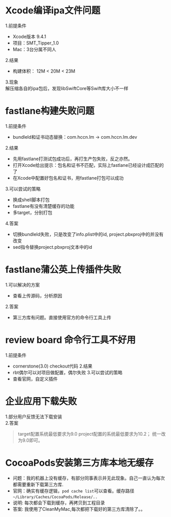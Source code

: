 # Xcode编译ipa文件问题
1.前提条件
- Xcode版本 9.4.1
- 项目：SMT_Tipper_1.0
- Mac：3台分属不同人   

2.结果
- 构建体积： 12M < 20M < 23M   

3.现象    
解压缩各自的ipa包后，发现libSwiftCore等Swift库大小不一样

# fastlane构建失败问题    
1.前提条件
- bundleId和证书动态替换：com.hccn.lm -> com.hccn.lm.dev    

2.结果
- 先用fastlane打测试包成功后，再打生产包失败，反之亦然。
- 打开Xcode给出提示：包名和证书不匹配，实际上fastlane已经设计成匹配的了
- 在Xcode中配置好包名和证书，用fastlane打包可以成功   

3.可以尝试的策略
- 换成shell脚本打包
- fastlane有没有清楚缓存的功能
- 多target，分别打包

4.答案    
- 切换bundleId失败，只是改变了info.plist中的id, project.pbxproj中的并没有改变    
- sed指令替换project.pbxproj文本中的id

# fastlane蒲公英上传插件失败
1.可以解决的方案
- 查看上传源码，分析原因

2.答案    
- 第三方库有问题。直接使用官方的命令行工具上传

# review board 命令行工具不好用
1.前提条件
- cornerstone(3.0) checkout代码
2.结果
- rbt偶尔可以对项目做配置，偶尔失败
3.可以尝试的策略
- 查看官网，自定义插件

# 企业应用下载失败
1.部分用户反馈无法下载安装    
2.答案
> target配置系统最低要求为9.0  project配置的系统最低要求为10.2； 统一改为9.0即可。

# CocoaPods安装第三方库本地无缓存
- 问题：我的机器上没有缓存，有部分同事表示并无此现象。自己一直认为每次都需要重新下载第三方库.
- 官网：确实有缓存逻辑，`pod cache list`可以查看。缓存路径`~/Library/Caches/CocoaPods/Release/..`
- 说明: 每次都会下载到缓存，再拷贝到工程目录
- 答案: 我使用了CleanMyMac,每次都把下载好的第三方库清除了。。
